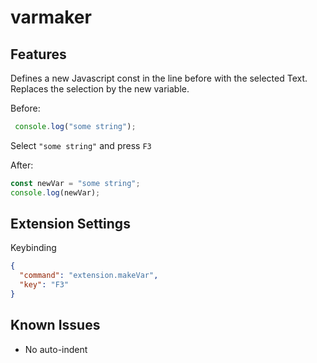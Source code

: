 # varmaker

## Features

Defines a new Javascript const in the line before with the selected Text. Replaces the selection by the new variable.

Before:
``` ts
 console.log("some string");
```

Select `"some string"` and press `F3`

After:
``` ts
const newVar = "some string";
console.log(newVar);
```

## Extension Settings

Keybinding
``` json
{
  "command": "extension.makeVar",
  "key": "F3"
}
```


## Known Issues

* No auto-indent